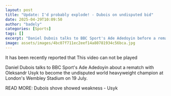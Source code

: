 ```yaml
---
layout: post
title: "Update: I'd probably explode! - Dubois on undisputed bid"
date: 2025-04-29T10:09:50
author: "badely"
categories: [Sports]
tags: []
excerpt: "Daniel Dubois talks to BBC Sport's Ade Adedoyin before a rematch with Oleksandr Usyk to become the undisputed world heavyweight champion at London's W"
image: assets/images/4bc07f711ec2eef14a80781934c56bca.jpg
---
```


It has been recently reported that This video can not be played

Daniel Dubois talks to BBC Sport's Ade Adedoyin about a rematch with Oleksandr Usyk to become the undisputed world heavyweight champion at London's Wembley Stadium on 19 July.

READ MORE: Dubois shove showed weakness - Usyk

